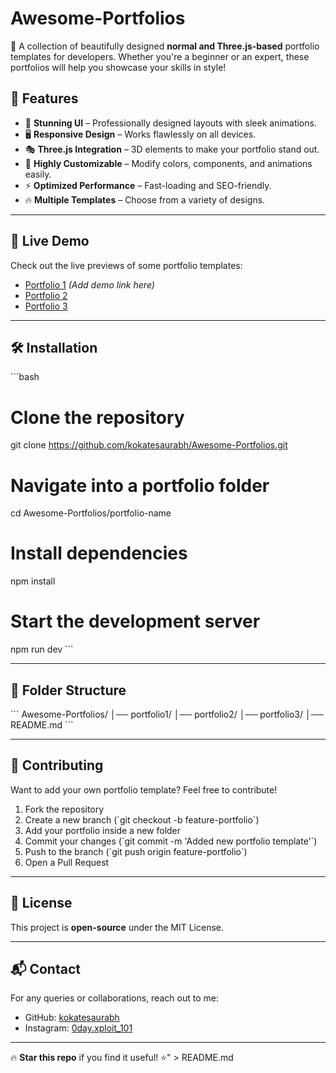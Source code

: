 # Awesome-Portfolios

🚀 A collection of beautifully designed **normal and Three.js-based** portfolio templates for developers. Whether you're a beginner or an expert, these portfolios will help you showcase your skills in style!

## 🌟 Features

- 🎨 **Stunning UI** – Professionally designed layouts with sleek animations.
- 🖥️ **Responsive Design** – Works flawlessly on all devices.
- 🎭 **Three.js Integration** – 3D elements to make your portfolio stand out.
- 🔧 **Highly Customizable** – Modify colors, components, and animations easily.
- ⚡ **Optimized Performance** – Fast-loading and SEO-friendly.
- 🔥 **Multiple Templates** – Choose from a variety of designs.

---

## 🚀 Live Demo
Check out the live previews of some portfolio templates:
- [Portfolio 1](#) *(Add demo link here)*
- [Portfolio 2](#)
- [Portfolio 3](#)

---

## 🛠️ Installation

\`\`\`bash
# Clone the repository
git clone https://github.com/kokatesaurabh/Awesome-Portfolios.git

# Navigate into a portfolio folder
cd Awesome-Portfolios/portfolio-name

# Install dependencies
npm install

# Start the development server
npm run dev
\`\`\`

---

## 📂 Folder Structure

\`\`\`
Awesome-Portfolios/
│── portfolio1/
│── portfolio2/
│── portfolio3/
│── README.md
\`\`\`

---

## 🤝 Contributing

Want to add your own portfolio template? Feel free to contribute!

1. Fork the repository
2. Create a new branch (\`git checkout -b feature-portfolio\`)
3. Add your portfolio inside a new folder
4. Commit your changes (\`git commit -m 'Added new portfolio template'\`)
5. Push to the branch (\`git push origin feature-portfolio\`)
6. Open a Pull Request

---

## 📜 License
This project is **open-source** under the MIT License.

---

## 📬 Contact
For any queries or collaborations, reach out to me:
- GitHub: [kokatesaurabh](https://github.com/kokatesaurabh)
- Instagram: [0day.xploit_101](https://www.instagram.com/0day.xploit_101)

---

🔥 **Star this repo** if you find it useful! ⭐" > README.md
